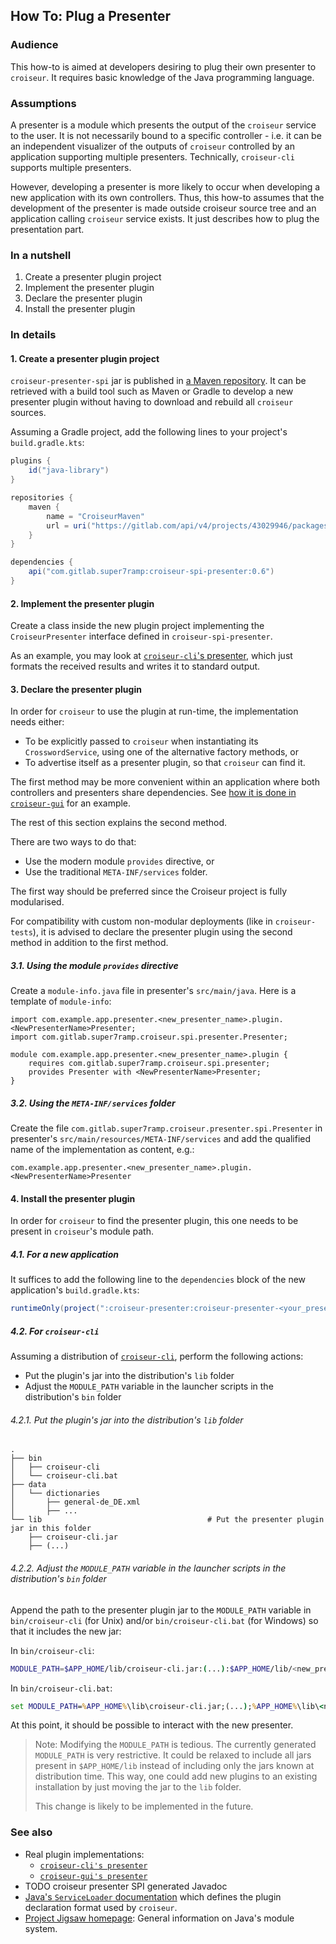 <!--
SPDX-FileCopyrightText: 2023 Antoine Belvire
SPDX-License-Identifier: GPL-3.0-or-later
-->

## How To: Plug a Presenter

### Audience

This how-to is aimed at developers desiring to plug their own presenter to `croiseur`. It requires
basic knowledge of the Java programming language.

### Assumptions

A presenter is a module which presents the output of the `croiseur` service to the user. It is
not necessarily bound to a specific controller - i.e. it can be an independent visualizer of the
outputs of `croiseur` controlled by an application supporting multiple presenters. Technically,
`croiseur-cli` supports multiple presenters.

However, developing a presenter is more likely to occur when developing a new application with its
own controllers. Thus, this how-to assumes that the development of the presenter is made outside
croiseur source tree and an application calling `croiseur` service exists. It just describes how to
plug the presentation part.

### In a nutshell

1. Create a presenter plugin project
2. Implement the presenter plugin
3. Declare the presenter plugin
4. Install the presenter plugin

### In details

#### 1. Create a presenter plugin project

`croiseur-presenter-spi` jar is published
in [a Maven repository](https://gitlab.com/super7ramp/croiseur/-/packages). It can be retrieved with
a build tool such as Maven or Gradle to develop a new presenter plugin without having to download
and rebuild all `croiseur` sources.

Assuming a Gradle project, add the following lines to your project's `build.gradle.kts`:

```gradle
plugins {
    id("java-library")
}

repositories {
    maven {
        name = "CroiseurMaven"
        url = uri("https://gitlab.com/api/v4/projects/43029946/packages/maven")
    }
}

dependencies {
    api("com.gitlab.super7ramp:croiseur-spi-presenter:0.6")
}
```

#### 2. Implement the presenter plugin

Create a class inside the new plugin project implementing the `CroiseurPresenter` interface defined
in `croiseur-spi-presenter`.

As an example, you may look
at [`croiseur-cli`'s presenter](../../croiseur-cli/src/main/java/com/gitlab/super7ramp/croiseur/cli/presenter/CliPresenter.java),
which just formats the received results and writes it to standard output.

#### 3. Declare the presenter plugin

In order for `croiseur` to use the plugin at run-time, the implementation needs either:

* To be explicitly passed to `croiseur` when instantiating its `CrosswordService`, using one of the
  alternative factory methods, or
* To advertise itself as a presenter plugin, so that `croiseur` can find it.

The first method may be more convenient within an application where both controllers and presenters
share dependencies.
See [how it is done in `croiseur-gui`](../../croiseur-gui/croiseur-gui/src/main/java/com/gitlab/super7ramp/croiseur/gui/CrosswordServiceLoader.java)
for an example.

The rest of this section explains the second method.

There are two ways to do that:

- Use the modern module `provides` directive, or
- Use the traditional `META-INF/services` folder.

The first way should be preferred since the Croiseur project is fully modularised.

For compatibility with custom non-modular deployments (like in `croiseur-tests`), it is advised
to declare the presenter plugin using the second method in addition to the first method.

##### 3.1. Using the module `provides` directive

Create a `module-info.java` file in presenter's `src/main/java`. Here is a template
of `module-info`:

```
import com.example.app.presenter.<new_presenter_name>.plugin.<NewPresenterName>Presenter;
import com.gitlab.super7ramp.croiseur.spi.presenter.Presenter;

module com.example.app.presenter.<new_presenter_name>.plugin {
    requires com.gitlab.super7ramp.croiseur.spi.presenter;
    provides Presenter with <NewPresenterName>Presenter;
}
```

##### 3.2. Using the `META-INF/services` folder

Create the file `com.gitlab.super7ramp.croiseur.presenter.spi.Presenter` in
presenter's `src/main/resources/META-INF/services` and add the qualified name of
the implementation as content, e.g.:

```
com.example.app.presenter.<new_presenter_name>.plugin.<NewPresenterName>Presenter
```

#### 4. Install the presenter plugin

In order for `croiseur` to find the presenter plugin, this one needs to be present in `croiseur`'s
module path.

##### 4.1. For a new application

It suffices to add the following line to the `dependencies` block of the new
application's `build.gradle.kts`:

```gradle
runtimeOnly(project(":croiseur-presenter:croiseur-presenter-<your_presenter_name>-plugin"))
```

##### 4.2. For `croiseur-cli`

Assuming a distribution of [`croiseur-cli`](../../croiseur-cli/INSTALL.md), perform the following
actions:

- Put the plugin's jar into the distribution's `lib` folder
- Adjust the `MODULE_PATH` variable in the launcher scripts in the distribution's `bin` folder

###### 4.2.1. Put the plugin's jar into the distribution's `lib` folder

```
.
├── bin
│   ├── croiseur-cli
│   └── croiseur-cli.bat
├── data
│   └── dictionaries
│       ├── general-de_DE.xml
│       ├── ...
└── lib                                     # Put the presenter plugin jar in this folder
    ├── croiseur-cli.jar
    ├── (...)
```

###### 4.2.2. Adjust the `MODULE_PATH` variable in the launcher scripts in the distribution's `bin` folder

Append the path to the presenter plugin jar to the `MODULE_PATH` variable in `bin/croiseur-cli` (for
Unix) and/or `bin/croiseur-cli.bat` (for Windows) so that it includes the new jar:

In `bin/croiseur-cli`:

```sh
MODULE_PATH=$APP_HOME/lib/croiseur-cli.jar:(...):$APP_HOME/lib/<new_presenter_plugin>.jar
```

In `bin/croiseur-cli.bat`:

```bat
set MODULE_PATH=%APP_HOME%\lib\croiseur-cli.jar;(...);%APP_HOME%\lib\<new_presenter_plugin>.jar
```

At this point, it should be possible to interact with the new presenter.

> Note: Modifying the `MODULE_PATH` is tedious. The currently generated `MODULE_PATH` is very
> restrictive. It could be relaxed to include all jars present in `$APP_HOME/lib` instead of
> including only the jars known at distribution time. This way, one could add new plugins to an
> existing installation by just moving the jar to the `lib` folder.
>
> This change is likely to be implemented in the future.

### See also

- Real plugin implementations:
    - [`croiseur-cli's presenter`](../../croiseur-cli/src/main/java/com/gitlab/super7ramp/croiseur/cli/presenter)
    - [`croiseur-gui's presenter`](../../croiseur-gui/croiseur-gui-presenter)
- TODO croiseur presenter SPI generated Javadoc
- [Java's `ServiceLoader` documentation](https://docs.oracle.com/en/java/javase/17/docs/api/java.base/java/util/ServiceLoader.html)
  which defines the plugin declaration format used by `croiseur`.
- [Project Jigsaw homepage](https://openjdk.org/projects/jigsaw/): General information on Java's
  module system.
